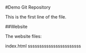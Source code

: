 #Demo Git Repository

This is the first line of the file.

##Website

The website files:

index.html
sssssssssssssssssssssss
